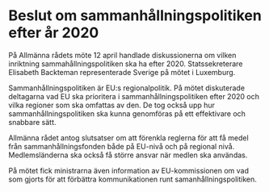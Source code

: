 # Beslut om sammanhållningspolitiken efter år 2020

På Allmänna rådets möte 12 april handlade diskussionerna om vilken inriktning sammahållningspolitiken ska ha efter 2020. Statssekreterare Elisabeth Backteman representerade Sverige på mötet i Luxemburg.

Sammanhållningspolitiken är EU:s regionalpolitik. På mötet diskuterade deltagarna vad EU ska prioritera i sammanhållningspolitiken efter 2020 och vilka regioner som ska omfattas av den. De tog också upp hur sammanhållningspolitiken ska kunna genomföras på ett effektivare och snabbare sätt.

Allmänna rådet antog slutsatser om att förenkla reglerna för att få medel från sammanhållningsfonden både på EU-nivå och på regional nivå. Medlemsländerna ska också få större ansvar när medlen ska användas.

På mötet fick ministrarna även information av EU-kommissionen om vad som gjorts för att förbättra kommunikationen runt samanhållningspolitiken.
